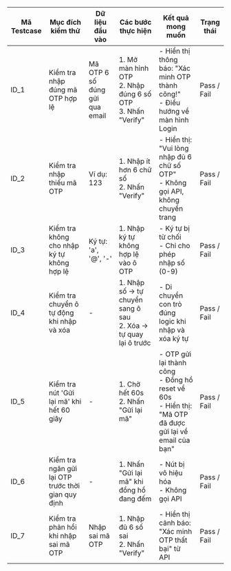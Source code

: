 | **Mã Testcase** | **Mục đích kiểm thử**                              | **Dữ liệu đầu vào**            | **Các bước thực hiện**                                              | **Kết quả mong muốn**                                                                                       | **Trạng thái** |
| --------------- | -------------------------------------------------- | ------------------------------ | ------------------------------------------------------------------- | ----------------------------------------------------------------------------------------------------------- | -------------- |
| ID\_1           | Kiểm tra nhập đúng mã OTP hợp lệ                   | Mã OTP 6 số đúng gửi qua email | 1. Mở màn hình OTP<br>2. Nhập đúng 6 số OTP<br>3. Nhấn "Verify"     | - Hiển thị thông báo: "Xác minh OTP thành công!"<br>- Điều hướng về màn hình Login                          | Pass / Fail    |
| ID\_2           | Kiểm tra nhập thiếu mã OTP                         | Ví dụ: 123                     | 1. Nhập ít hơn 6 chữ số<br>2. Nhấn "Verify"                         | - Hiển thị: "Vui lòng nhập đủ 6 chữ số OTP"<br>- Không gọi API, không chuyển trang                          | Pass / Fail    |
| ID\_3           | Kiểm tra không cho nhập ký tự không hợp lệ         | Ký tự: 'a', '@', '-'           | 1. Nhập ký tự không hợp lệ vào ô OTP                                | - Ký tự bị từ chối<br>- Chỉ cho phép nhập số (0-9)                                                          | Pass / Fail    |
| ID\_4           | Kiểm tra chuyển ô tự động khi nhập và xóa          | -                              | 1. Nhập số -> tự chuyển sang ô sau<br>2. Xóa -> tự quay lại ô trước | - Di chuyển con trỏ đúng logic khi nhập và xóa ký tự                                                        | Pass / Fail    |
| ID\_5           | Kiểm tra nút 'Gửi lại mã' khi hết 60 giây          | -                              | 1. Chờ hết 60s<br>2. Nhấn "Gửi lại mã"                              | - OTP gửi lại thành công<br>- Đồng hồ reset về 60s<br>- Hiển thị: "Mã OTP đã được gửi lại về email của bạn" | Pass / Fail    |
| ID\_6           | Kiểm tra ngăn gửi lại OTP trước thời gian quy định | -                              | 1. Nhấn "Gửi lại mã" khi đồng hồ đang đếm                           | - Nút bị vô hiệu hóa<br>- Không gọi API                                                                     | Pass / Fail    |
| ID\_7           | Kiểm tra phản hồi khi nhập sai mã OTP              | Nhập sai mã OTP                | 1. Nhập đủ 6 số sai<br>2. Nhấn "Verify"                             | - Hiển thị cảnh báo: "Xác minh OTP thất bại" từ API                                                         | Pass / Fail    |
